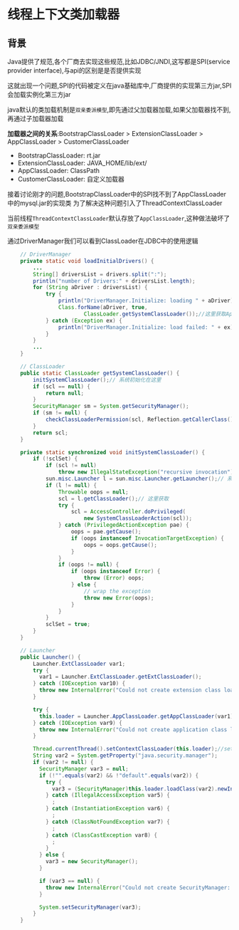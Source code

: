 # 线程上下文类加载器

## 背景
Java提供了规范,各个厂商去实现这些规范,比如JDBC/JNDI,这写都是SPI(service provider interface),与api的区别是是否提供实现

这就出现一个问题,SPI的代码被定义在java基础库中,厂商提供的实现第三方jar,SPI会加载实例化第三方jar

java默认的类加载机制是`双亲委派模型`,即先通过父加载器加载,如果父加载器找不到,再通过子加载器加载

**加载器之间的关系**:BootstrapClassLoader > ExtensionClassLoader > AppClassLoader > CustomerClassLoader

- BootstrapClassLoader: rt.jar
- ExtensionClassLoader: JAVA_HOME/lib/ext/
- AppClassLoader: ClassPath
- CustomerClassLoader: 自定义加载器

接着讨论刚才的问题,BootstrapClassLoader中的SPI找不到了AppClassLoader中的mysql.jar的实现类
为了解决这种问题引入了ThreadContextClassLoader

当前线程`ThreadContextClassLoader`默认存放了`AppClassLoader`,这种做法破坏了`双亲委派模型`

通过DriverManager我们可以看到ClassLoader在JDBC中的使用逻辑

```java
	// DriverManager
	private static void loadInitialDrivers() {
		...
		String[] driversList = drivers.split(":");
		println("number of Drivers:" + driversList.length);
		for (String aDriver : driversList) {
		    try {
		        println("DriverManager.Initialize: loading " + aDriver);
		        Class.forName(aDriver, true,
		                ClassLoader.getSystemClassLoader());//这里获取AppClassLoader
		    } catch (Exception ex) {
		        println("DriverManager.Initialize: load failed: " + ex);
		    }
		}
		...
	}

	// ClassLoader
    public static ClassLoader getSystemClassLoader() {
        initSystemClassLoader();// 系统初始化在这里
        if (scl == null) {
            return null;
        }
        SecurityManager sm = System.getSecurityManager();
        if (sm != null) {
            checkClassLoaderPermission(scl, Reflection.getCallerClass());
        }
        return scl;
    }

    private static synchronized void initSystemClassLoader() {
	    if (!sclSet) {
	        if (scl != null)
	            throw new IllegalStateException("recursive invocation");
	        sun.misc.Launcher l = sun.misc.Launcher.getLauncher();// 系统初始化在这里
	        if (l != null) {
	            Throwable oops = null;
	            scl = l.getClassLoader();// 这里获取
	            try {
	                scl = AccessController.doPrivileged(
	                    new SystemClassLoaderAction(scl));
	            } catch (PrivilegedActionException pae) {
	                oops = pae.getCause();
	                if (oops instanceof InvocationTargetException) {
	                    oops = oops.getCause();
	                }
	            }
	            if (oops != null) {
	                if (oops instanceof Error) {
	                    throw (Error) oops;
	                } else {
	                    // wrap the exception
	                    throw new Error(oops);
	                }
	            }
	        }
	        sclSet = true;
	    }
	}

	// Launcher
	public Launcher() {
	    Launcher.ExtClassLoader var1;
	    try {
	      var1 = Launcher.ExtClassLoader.getExtClassLoader();
	    } catch (IOException var10) {
	      throw new InternalError("Could not create extension class loader", var10);
	    }

	    try {
	      this.loader = Launcher.AppClassLoader.getAppClassLoader(var1);//获取AppClassLoader
	    } catch (IOException var9) {
	      throw new InternalError("Could not create application class loader", var9);
	    }

	    Thread.currentThread().setContextClassLoader(this.loader);//set ContextClassLoader= AppClassLoader
	    String var2 = System.getProperty("java.security.manager");
	    if (var2 != null) {
	      SecurityManager var3 = null;
	      if (!"".equals(var2) && !"default".equals(var2)) {
	        try {
	          var3 = (SecurityManager)this.loader.loadClass(var2).newInstance();
	        } catch (IllegalAccessException var5) {
	          ;
	        } catch (InstantiationException var6) {
	          ;
	        } catch (ClassNotFoundException var7) {
	          ;
	        } catch (ClassCastException var8) {
	          ;
	        }
	      } else {
	        var3 = new SecurityManager();
	      }

	      if (var3 == null) {
	        throw new InternalError("Could not create SecurityManager: " + var2);
	      }

	      System.setSecurityManager(var3);
	    }
  	}

```